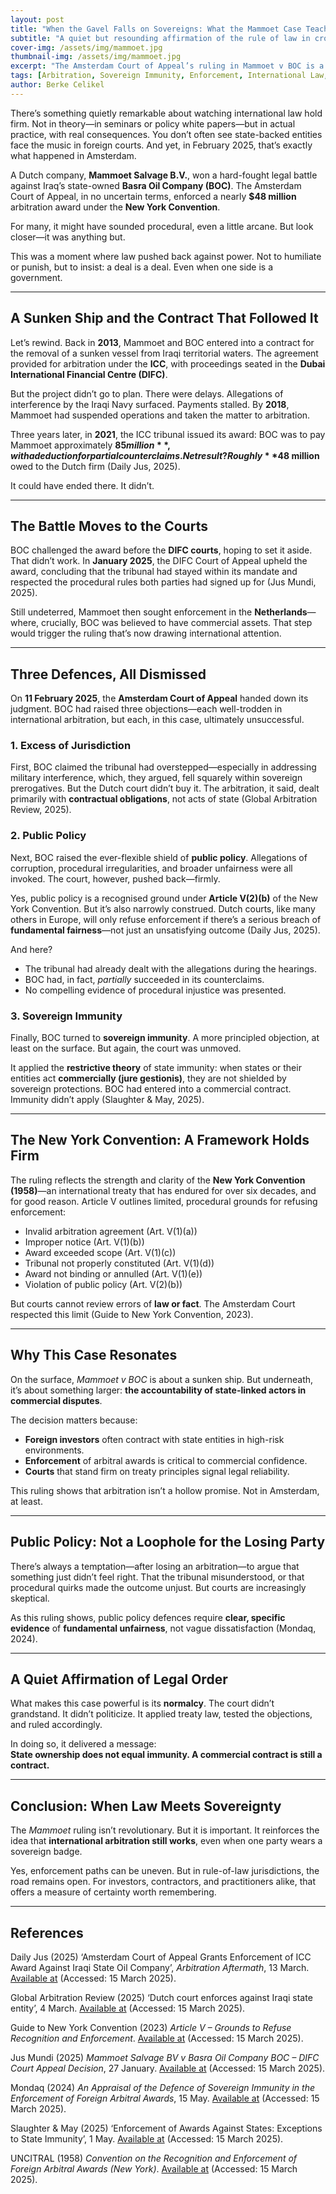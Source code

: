 ```yaml
---
layout: post
title: "When the Gavel Falls on Sovereigns: What the Mammoet Case Teaches Us About Arbitration, Immunity, and the Limits of Power"
subtitle: "A quiet but resounding affirmation of the rule of law in cross-border enforcement"
cover-img: /assets/img/mammoet.jpg
thumbnail-img: /assets/img/mammoet.jpg
excerpt: "The Amsterdam Court of Appeal’s ruling in Mammoet v BOC is a reminder that state-linked debtors are not immune from arbitral enforcement—at least not when acting commercially."
tags: [Arbitration, Sovereign Immunity, Enforcement, International Law, New York Convention]
author: Berke Celikel
---
```


There’s something quietly remarkable about watching international law hold firm. Not in theory—in seminars or policy white papers—but in actual practice, with real consequences. You don’t often see state-backed entities face the music in foreign courts. And yet, in February 2025, that’s exactly what happened in Amsterdam.

A Dutch company, **Mammoet Salvage B.V.**, won a hard-fought legal battle against Iraq’s state-owned **Basra Oil Company (BOC)**. The Amsterdam Court of Appeal, in no uncertain terms, enforced a nearly **$48 million** arbitration award under the **New York Convention**.

For many, it might have sounded procedural, even a little arcane. But look closer—it was anything but.

This was a moment where law pushed back against power. Not to humiliate or punish, but to insist: a deal is a deal. Even when one side is a government.

---

## A Sunken Ship and the Contract That Followed It

Let’s rewind. Back in **2013**, Mammoet and BOC entered into a contract for the removal of a sunken vessel from Iraqi territorial waters. The agreement provided for arbitration under the **ICC**, with proceedings seated in the **Dubai International Financial Centre (DIFC)**.

But the project didn’t go to plan. There were delays. Allegations of interference by the Iraqi Navy surfaced. Payments stalled. By **2018**, Mammoet had suspended operations and taken the matter to arbitration.

Three years later, in **2021**, the ICC tribunal issued its award: BOC was to pay Mammoet approximately **$85 million**, with a deduction for partial counterclaims. Net result? Roughly **$48 million** owed to the Dutch firm (Daily Jus, 2025).

It could have ended there. It didn’t.

---

## The Battle Moves to the Courts

BOC challenged the award before the **DIFC courts**, hoping to set it aside. That didn’t work. In **January 2025**, the DIFC Court of Appeal upheld the award, concluding that the tribunal had stayed within its mandate and respected the procedural rules both parties had signed up for (Jus Mundi, 2025).

Still undeterred, Mammoet then sought enforcement in the **Netherlands**—where, crucially, BOC was believed to have commercial assets. That step would trigger the ruling that’s now drawing international attention.

---

## Three Defences, All Dismissed

On **11 February 2025**, the **Amsterdam Court of Appeal** handed down its judgment. BOC had raised three objections—each well-trodden in international arbitration, but each, in this case, ultimately unsuccessful.

### 1. Excess of Jurisdiction

First, BOC claimed the tribunal had overstepped—especially in addressing military interference, which, they argued, fell squarely within sovereign prerogatives. But the Dutch court didn’t buy it. The arbitration, it said, dealt primarily with **contractual obligations**, not acts of state (Global Arbitration Review, 2025).

### 2. Public Policy

Next, BOC raised the ever-flexible shield of **public policy**. Allegations of corruption, procedural irregularities, and broader unfairness were all invoked. The court, however, pushed back—firmly.

Yes, public policy is a recognised ground under **Article V(2)(b)** of the New York Convention. But it’s also narrowly construed. Dutch courts, like many others in Europe, will only refuse enforcement if there’s a serious breach of **fundamental fairness**—not just an unsatisfying outcome (Daily Jus, 2025).

And here?
- The tribunal had already dealt with the allegations during the hearings.
- BOC had, in fact, *partially* succeeded in its counterclaims.
- No compelling evidence of procedural injustice was presented.

### 3. Sovereign Immunity

Finally, BOC turned to **sovereign immunity**. A more principled objection, at least on the surface. But again, the court was unmoved.

It applied the **restrictive theory** of state immunity: when states or their entities act **commercially (jure gestionis)**, they are not shielded by sovereign protections. BOC had entered into a commercial contract. Immunity didn’t apply (Slaughter & May, 2025).

---

## The New York Convention: A Framework Holds Firm

The ruling reflects the strength and clarity of the **New York Convention (1958)**—an international treaty that has endured for over six decades, and for good reason. Article V outlines limited, procedural grounds for refusing enforcement:

- Invalid arbitration agreement (Art. V(1)(a))
- Improper notice (Art. V(1)(b))
- Award exceeded scope (Art. V(1)(c))
- Tribunal not properly constituted (Art. V(1)(d))
- Award not binding or annulled (Art. V(1)(e))
- Violation of public policy (Art. V(2)(b))

But courts cannot review errors of **law or fact**. The Amsterdam Court respected this limit (Guide to New York Convention, 2023).

---

## Why This Case Resonates

On the surface, *Mammoet v BOC* is about a sunken ship. But underneath, it’s about something larger: **the accountability of state-linked actors in commercial disputes**.

The decision matters because:
- **Foreign investors** often contract with state entities in high-risk environments.
- **Enforcement** of arbitral awards is critical to commercial confidence.
- **Courts** that stand firm on treaty principles signal legal reliability.

This ruling shows that arbitration isn’t a hollow promise. Not in Amsterdam, at least.

---

## Public Policy: Not a Loophole for the Losing Party

There’s always a temptation—after losing an arbitration—to argue that something just didn’t feel right. That the tribunal misunderstood, or that procedural quirks made the outcome unjust. But courts are increasingly skeptical.

As this ruling shows, public policy defences require **clear, specific evidence** of **fundamental unfairness**, not vague dissatisfaction (Mondaq, 2024).

---

## A Quiet Affirmation of Legal Order

What makes this case powerful is its **normalcy**. The court didn’t grandstand. It didn’t politicize. It applied treaty law, tested the objections, and ruled accordingly.

In doing so, it delivered a message:  
**State ownership does not equal immunity. A commercial contract is still a contract.**

---

## Conclusion: When Law Meets Sovereignty

The *Mammoet* ruling isn’t revolutionary. But it is important. It reinforces the idea that **international arbitration still works**, even when one party wears a sovereign badge.

Yes, enforcement paths can be uneven. But in rule-of-law jurisdictions, the road remains open. For investors, contractors, and practitioners alike, that offers a measure of certainty worth remembering.

---

## References

Daily Jus (2025) ‘Amsterdam Court of Appeal Grants Enforcement of ICC Award Against Iraqi State Oil Company’, *Arbitration Aftermath*, 13 March. [Available at](https://dailyjus.com/world/2025/03/arbitration-aftermath-march-13-2025) (Accessed: 15 March 2025).

Global Arbitration Review (2025) ‘Dutch court enforces against Iraqi state entity’, 4 March. [Available at](https://globalarbitrationreview.com/article/dutch-court-enforces-against-iraqi-state-entity) (Accessed: 15 March 2025).

Guide to New York Convention (2023) *Article V – Grounds to Refuse Recognition and Enforcement*. [Available at](https://newyorkconvention1958.org/index.php?lvl=cmspage&pageid=10) (Accessed: 15 March 2025).

Jus Mundi (2025) *Mammoet Salvage BV v Basra Oil Company BOC – DIFC Court Appeal Decision*, 27 January. [Available at](https://jusmundi.com/en/document/decision/en-mammoet-salvage-bv-v-basra-oil-company-boc) (Accessed: 15 March 2025).

Mondaq (2024) *An Appraisal of the Defence of Sovereign Immunity in the Enforcement of Foreign Arbitral Awards*, 15 May. [Available at](https://www.mondaq.com/trials-appeals-compensation/1465722/an-appraisal-of-defence-of-sovereign-immunity-in-the-enforcement-of-foreign-arbitral-awards) (Accessed: 15 March 2025).

Slaughter & May (2025) ‘Enforcement of Awards Against States: Exceptions to State Immunity’, 1 May. [Available at](https://www.slaughterandmay.com/insights/new-insights/enforcement-of-awards-against-states-exceptions-to-state-immunity) (Accessed: 15 March 2025).

UNCITRAL (1958) *Convention on the Recognition and Enforcement of Foreign Arbitral Awards (New York)*. [Available at](https://uncitral.un.org/en/texts/arbitration/conventions/foreign_arbitral_awards) (Accessed: 15 March 2025).
